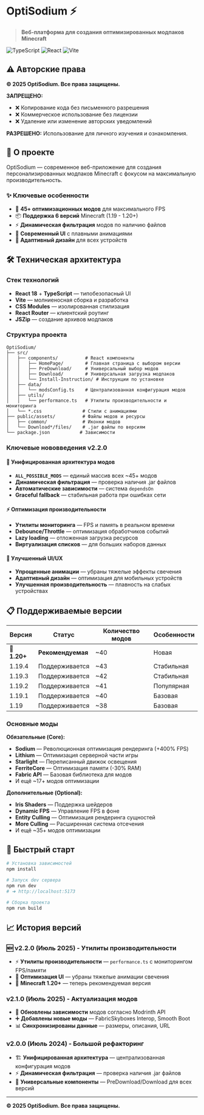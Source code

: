 # OptiSodium ⚡

> **Веб-платформа для создания оптимизированных модпаков Minecraft**

![TypeScript](https://img.shields.io/badge/TypeScript-007ACC?style=flat&logo=typescript&logoColor=white)
![React](https://img.shields.io/badge/React-20232A?style=flat&logo=react&logoColor=61DAFB)
![Vite](https://img.shields.io/badge/Vite-646CFF?style=flat&logo=vite&logoColor=white)

## ⚠️ Авторские права

**© 2025 OptiSodium. Все права защищены.**

**ЗАПРЕЩЕНО:**
- ❌ Копирование кода без письменного разрешения
- ❌ Коммерческое использование без лицензии
- ❌ Удаление или изменение авторских уведомлений

**РАЗРЕШЕНО:** Использование для личного изучения и ознакомления.

## 🎯 О проекте

OptiSodium — современное веб-приложение для создания персонализированных модпаков Minecraft с фокусом на максимальную производительность.

### ✨ Ключевые особенности
- 🚀 **45+ оптимизационных модов** для максимального FPS
- 📦 **Поддержка 6 версий** Minecraft (1.19 - 1.20+)
- ⚡ **Динамическая фильтрация** модов по наличию файлов
- 🎨 **Современный UI** с плавными анимациями
- 📱 **Адаптивный дизайн** для всех устройств

## 🛠️ Техническая архитектура

### Стек технологий
- **React 18** + **TypeScript** — типобезопасный UI
- **Vite** — молниеносная сборка и разработка
- **CSS Modules** — изолированная стилизация
- **React Router** — клиентский роутинг
- **JSZip** — создание архивов модпаков

### Структура проекта
```
OptiSodium/
├── src/
│   ├── components/          # React компоненты
│   │   ├── HomePage/        # Главная страница с выбором версии
│   │   ├── PreDownload/     # Универсальный выбор модов
│   │   ├── Download/        # Универсальная загрузка модпаков
│   │   └── Install-Instruction/ # Инструкции по установке
│   ├── data/
│   │   └── modsConfig.ts    # Централизованная конфигурация модов
│   ├── utils/
│   │   └── performance.ts   # Утилиты производительности и мониторинга
│   └── *.css               # Стили с анимациями
├── public/assets/          # Файлы модов и ресурсы
│   ├── common/             # Иконки модов
│   └── Download*/files/    # .jar файлы по версиям
└── package.json           # Зависимости
```

### Ключевые нововведения v2.2.0

#### 🎯 Унифицированная архитектура модов
- **`ALL_POSSIBLE_MODS`** — единый массив всех ~45+ модов
- **Динамическая фильтрация** — проверка наличия .jar файлов
- **Автоматические зависимости** — система `dependsOn`
- **Graceful fallback** — стабильная работа при ошибках сети

#### ⚡ Оптимизация производительности
- **Утилиты мониторинга** — FPS и память в реальном времени
- **Debounce/Throttle** — оптимизация обработчиков событий
- **Lazy loading** — отложенная загрузка ресурсов
- **Виртуализация списков** — для больших наборов данных

#### 📱 Улучшенный UI/UX
- **Упрощенные анимации** — убраны тяжелые эффекты свечения
- **Адаптивный дизайн** — оптимизация для мобильных устройств
- **Улучшенная производительность** — плавность на слабых устройствах

## 📋 Поддерживаемые версии

| Версия | Статус | Количество модов | Особенности |
|--------|--------|------------------|-------------|
| **🌟 1.20+** | **Рекомендуемая** | ~40 | Новая |
| 1.19.4 | Поддерживается | ~43 | Стабильная |
| 1.19.3 | Поддерживается | ~42 | Стабильная |
| 1.19.2 | Поддерживается | ~41 | Популярная |
| 1.19.1 | Поддерживается | ~40 | Базовая |
| 1.19 | Поддерживается | ~38 | Базовая |

### Основные моды
**Обязательные (Core):**
- **Sodium** — Революционная оптимизация рендеринга (+400% FPS)
- **Lithium** — Оптимизация серверной части игры
- **Starlight** — Переписанный движок освещения
- **FerriteCore** — Оптимизация памяти (-30% RAM)
- **Fabric API** — Базовая библиотека для модов
- И ещё ~17+ модов оптимизации

**Дополнительные (Optional):**
- **Iris Shaders** — Поддержка шейдеров
- **Dynamic FPS** — Управление FPS в фоне
- **Entity Culling** — Оптимизация рендеринга сущностей
- **More Culling** — Расширенная система отсечения
- И ещё ~35+ модов оптимизации

## 🚀 Быстрый старт

```bash
# Установка зависимостей
npm install

# Запуск dev сервера
npm run dev
# ➜ http://localhost:5173

# Сборка проекта
npm run build
```

## 📈 История версий

### 🆕 v2.2.0 (Июль 2025) - Утилиты производительности
- ⚡ **Утилиты производительности** — `performance.ts` с мониторингом FPS/памяти
- 🎨 **Оптимизация UI** — убраны тяжелые анимации свечения
- 📌 **Minecraft 1.20+** — теперь рекомендуемая версия

### v2.1.0 (Июль 2025) - Актуализация модов
- 🔗 **Обновлены зависимости** модов согласно Modrinth API
- ➕ **Добавлены новые моды** — FabricSkyboxes Interop, Smooth Boot
- 📊 **Синхронизированы данные** — размеры, описания, URL

### v2.0.0 (Июль 2024) - Большой рефакторинг  
- 🏗️ **Унифицированная архитектура** — централизованная конфигурация модов
- ⚡ **Динамическая фильтрация** — проверка наличия .jar файлов
- 🎯 **Универсальные компоненты** — PreDownload/Download для всех версий

---

**© 2025 OptiSodium. Все права защищены.**
